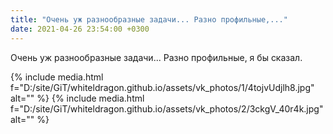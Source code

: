 ```yaml
---
title: "Очень уж разнообразные задачи... Разно профильные,..."
date: 2021-04-26 23:54:00 +0300
---
```


Очень уж разнообразные задачи... Разно профильные, я бы сказал.


{% include media.html f="D:/site/GiT/whiteldragon.github.io/assets/vk_photos/1/4tojvUdjlh8.jpg" alt="" %}
{% include media.html f="D:/site/GiT/whiteldragon.github.io/assets/vk_photos/2/3ckgV_40r4k.jpg" alt="" %}
